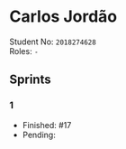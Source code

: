# Carlos Jordão

Student No: `2018274628`  
Roles: `-`

## Sprints

### 1

* Finished: #17
* Pending:
